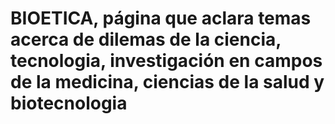 # BIOETICA, página que aclara temas acerca de dilemas de la ciencia, tecnologia, investigación en campos de la medicina, ciencias de la salud y biotecnologia
